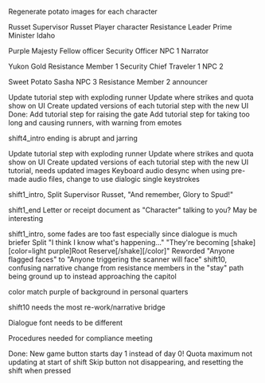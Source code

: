 Regenerate potato images for each character 

Russet
	Supervisor Russet
	Player character
	Resistance Leader 
	Prime Minister Idaho 

Purple Majesty
	Fellow officer
	Security Officer 
	NPC 1
	Narrator

Yukon Gold
	Resistance Member 1
	Security Chief
	Traveler 1
	NPC 2

Sweet Potato
	Sasha
	NPC 3
	Resistance Member 2
	announcer


Update tutorial step with exploding runner
Update where strikes and quota show on UI
Create updated versions of each tutorial step with the new UI
Done: Add tutorial step for raising the gate
Add tutorial step for taking too long and causing runners, with warning from emotes

shift4_intro ending is abrupt and jarring


Update tutorial step with exploding runner
Update where strikes and quota show on UI
Create updated versions of each tutorial step with the new UI
tutorial, needs updated images
Keyboard audio desync when using pre-made audio files, change to use dialogic single keystrokes

shift1_intro, Split Supervisor Russet, "And remember, Glory to Spud!"

shift1_end
Letter or receipt document as "Character" talking to you? May be interesting

shift1_intro, some fades are too fast especially since dialogue is much briefer
Split "I think I know what's happening..." "They're becoming [shake][color=light purple]Root Reserve[/shake][/color]"
Reworded "Anyone flagged faces" to "Anyone triggering the scanner will face"
shift10, confusing narrative change from resistance members in the "stay" path being ground up to instead approaching the capitol

color match purple of background in personal quarters

shift10 needs the most re-work/narrative bridge

Dialogue font needs to be different

Procedures needed for compliance meeting



Done: New game button starts day 1 instead of day 0!
Quota maximum not updating at start of shift
Skip button not disappearing, and resetting the shift when pressed